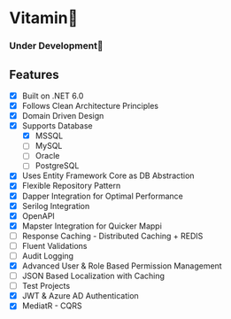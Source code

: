 # Vitamin🍊

### Under Development🚧

## Features

- [x] Built on .NET 6.0
- [x] Follows Clean Architecture Principles
- [x] Domain Driven Design
- [x] Supports  Database
   - [x] MSSQL
   - [ ] MySQL
   - [ ] Oracle
   - [ ] PostgreSQL
- [x] Uses Entity Framework Core as DB Abstraction
- [x] Flexible Repository Pattern
- [x] Dapper Integration for Optimal Performance
- [x] Serilog Integration 
- [x] OpenAPI 
- [x] Mapster Integration for Quicker Mappi
- [ ] Response Caching - Distributed Caching + REDIS
- [ ] Fluent Validations
- [ ] Audit Logging
- [x] Advanced User & Role Based Permission Management
- [ ] JSON Based Localization with Caching
- [ ] Test Projects
- [x] JWT & Azure AD Authentication
- [x] MediatR - CQRS
